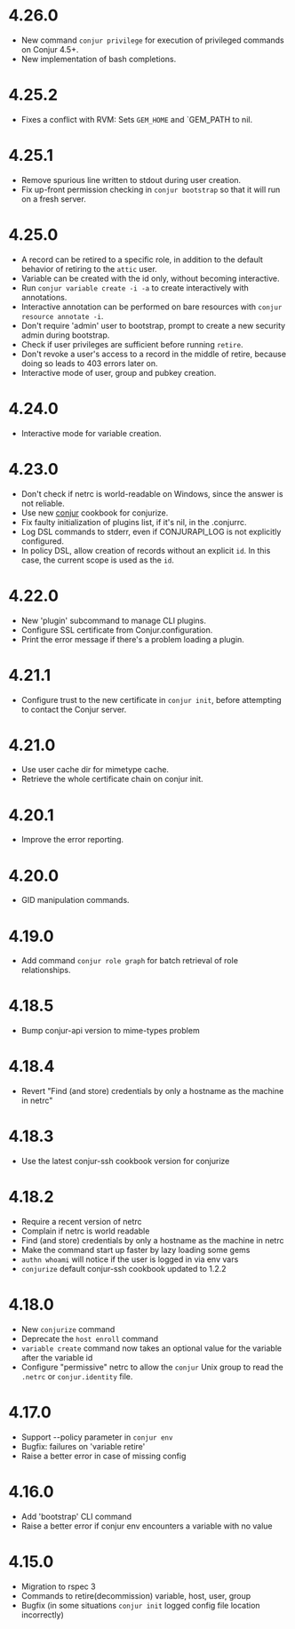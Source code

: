 # 4.26.0

* New command `conjur privilege` for execution of privileged commands on Conjur 4.5+.
* New implementation of bash completions.

# 4.25.2
* Fixes a conflict with RVM: Sets `GEM_HOME` and `GEM_PATH to nil.

# 4.25.1

* Remove spurious line written to stdout during user creation.
* Fix up-front permission checking in `conjur bootstrap` so that it will run on a fresh server.

# 4.25.0

* A record can be retired to a specific role, in addition to the default behavior of retiring to the `attic` user.
* Variable can be created with the id only, without becoming interactive.
* Run `conjur variable create -i -a` to create interactively with annotations.
* Interactive annotation can be performed on bare resources with `conjur resource annotate -i`.
* Don't require 'admin' user to bootstrap, prompt to create a new security admin during bootstrap.
* Check if user privileges are sufficient before running `retire`.
* Don't revoke a user's access to a record in the middle of retire, because doing so leads to 403 errors later on.
* Interactive mode of user, group and pubkey creation.

# 4.24.0

* Interactive mode for variable creation.

# 4.23.0

* Don't check if netrc is world-readable on Windows, since the answer is not reliable.
* Use new [conjur](https://supermarket.chef.io/cookbooks/conjur) cookbook for conjurize.
* Fix faulty initialization of plugins list, if it's nil, in the .conjurrc.
* Log DSL commands to stderr, even if CONJURAPI_LOG is not explicitly configured.
* In policy DSL, allow creation of records without an explicit `id`. In this case, the current scope is used as the `id`.

# 4.22.0

* New 'plugin' subcommand to manage CLI plugins.
* Configure SSL certificate from Conjur.configuration.
* Print the error message if there's a problem loading a plugin.

# 4.21.1

* Configure trust to the new certificate in `conjur init`, before attempting to contact the Conjur server.

# 4.21.0

* Use user cache dir for mimetype cache.
* Retrieve the whole certificate chain on conjur init.

# 4.20.1

* Improve the error reporting.

# 4.20.0

* GID manipulation commands.

# 4.19.0

* Add command `conjur role graph` for batch retrieval of role relationships.

# 4.18.5

* Bump conjur-api version to mime-types problem

# 4.18.4

* Revert "Find (and store) credentials by only a hostname as the machine in netrc"

# 4.18.3

* Use the latest conjur-ssh cookbook version for conjurize

# 4.18.2

* Require a recent version of netrc
* Complain if netrc is world readable
* Find (and store) credentials by only a hostname as the machine in netrc
* Make the command start up faster by lazy loading some gems
* `authn whoami` will notice if the user is logged in via env vars
* `conjurize` default conjur-ssh cookbook updated to 1.2.2

# 4.18.0

* New `conjurize` command
* Deprecate the `host enroll` command
* `variable create` command now takes an optional value for the variable after the variable id
* Configure "permissive" netrc to allow the `conjur` Unix group to read the `.netrc` or `conjur.identity` file.

# 4.17.0

* Support --policy parameter in `conjur env`
* Bugfix: failures on 'variable retire'
* Raise a better error in case of missing config

# 4.16.0

* Add 'bootstrap' CLI command
* Raise a better error if conjur env encounters a variable with no value

# 4.15.0

* Migration to rspec 3
* Commands to retire(decommission) variable, host, user, group
* Bugfix (in some situations `conjur init` logged config file location incorrectly)
